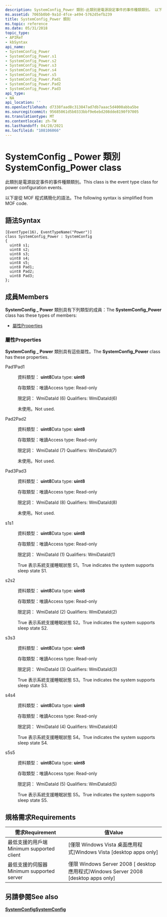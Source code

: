 ```yaml
---
description: SystemConfig_Power 類別-此類別是電源設定事件的事件種類類別。 以下是從 MOF 程式碼簡化的語法。
ms.assetid: 7065b0b0-9a1d-4fce-a494-5762d5efb239
title: SystemConfig_Power 類別
ms.topic: reference
ms.date: 05/31/2018
topic_type:
- APIRef
- kbSyntax
api_name:
- SystemConfig_Power
- SystemConfig_Power.s1
- SystemConfig_Power.s2
- SystemConfig_Power.s3
- SystemConfig_Power.s4
- SystemConfig_Power.s5
- SystemConfig_Power.Pad1
- SystemConfig_Power.Pad2
- SystemConfig_Power.Pad3
api_type:
- NA
api_location: ''
ms.openlocfilehash: d7338faad8c313847ad7db7aaac5d4000abba5be
ms.sourcegitcommit: 95685061d5b0333bbf9e6ebd208dde8190f97005
ms.translationtype: MT
ms.contentlocale: zh-TW
ms.lasthandoff: 04/28/2021
ms.locfileid: "108106066"
---
```

# <a name="systemconfig_power-class"></a><span data-ttu-id="0b9a9-104">SystemConfig \_ Power 類別</span><span class="sxs-lookup"><span data-stu-id="0b9a9-104">SystemConfig\_Power class</span></span>

<span data-ttu-id="0b9a9-105">此類別是電源設定事件的事件種類類別。</span><span class="sxs-lookup"><span data-stu-id="0b9a9-105">This class is the event type class for power configuration events.</span></span>

<span data-ttu-id="0b9a9-106">以下是從 MOF 程式碼簡化的語法。</span><span class="sxs-lookup"><span data-stu-id="0b9a9-106">The following syntax is simplified from MOF code.</span></span>

## <a name="syntax"></a><span data-ttu-id="0b9a9-107">語法</span><span class="sxs-lookup"><span data-stu-id="0b9a9-107">Syntax</span></span>

``` syntax
[EventType(16), EventTypeName("Power")]
class SystemConfig_Power : SystemConfig
{
  uint8 s1;
  uint8 s2;
  uint8 s3;
  uint8 s4;
  uint8 s5;
  uint8 Pad1;
  uint8 Pad2;
  uint8 Pad3;
};
```

## <a name="members"></a><span data-ttu-id="0b9a9-108">成員</span><span class="sxs-lookup"><span data-stu-id="0b9a9-108">Members</span></span>

<span data-ttu-id="0b9a9-109">**SystemConfig \_ Power** 類別具有下列類型的成員：</span><span class="sxs-lookup"><span data-stu-id="0b9a9-109">The **SystemConfig\_Power** class has these types of members:</span></span>

-   [<span data-ttu-id="0b9a9-110">屬性</span><span class="sxs-lookup"><span data-stu-id="0b9a9-110">Properties</span></span>](#properties)

### <a name="properties"></a><span data-ttu-id="0b9a9-111">屬性</span><span class="sxs-lookup"><span data-stu-id="0b9a9-111">Properties</span></span>

<span data-ttu-id="0b9a9-112">**SystemConfig \_ Power** 類別具有這些屬性。</span><span class="sxs-lookup"><span data-stu-id="0b9a9-112">The **SystemConfig\_Power** class has these properties.</span></span>

<dl> <dt>

<span data-ttu-id="0b9a9-113">Pad1</span><span class="sxs-lookup"><span data-stu-id="0b9a9-113">Pad1</span></span>
</dt> <dd> <dl> <dt>

<span data-ttu-id="0b9a9-114">資料類型： **uint8**</span><span class="sxs-lookup"><span data-stu-id="0b9a9-114">Data type: **uint8**</span></span>
</dt> <dt>

<span data-ttu-id="0b9a9-115">存取類型：唯讀</span><span class="sxs-lookup"><span data-stu-id="0b9a9-115">Access type: Read-only</span></span>
</dt> <dt>

<span data-ttu-id="0b9a9-116">限定詞： WmiDataId (6) </span><span class="sxs-lookup"><span data-stu-id="0b9a9-116">Qualifiers: WmiDataId(6)</span></span>
</dt> </dl>

<span data-ttu-id="0b9a9-117">未使用。</span><span class="sxs-lookup"><span data-stu-id="0b9a9-117">Not used.</span></span>

</dd> <dt>

<span data-ttu-id="0b9a9-118">Pad2</span><span class="sxs-lookup"><span data-stu-id="0b9a9-118">Pad2</span></span>
</dt> <dd> <dl> <dt>

<span data-ttu-id="0b9a9-119">資料類型： **uint8**</span><span class="sxs-lookup"><span data-stu-id="0b9a9-119">Data type: **uint8**</span></span>
</dt> <dt>

<span data-ttu-id="0b9a9-120">存取類型：唯讀</span><span class="sxs-lookup"><span data-stu-id="0b9a9-120">Access type: Read-only</span></span>
</dt> <dt>

<span data-ttu-id="0b9a9-121">限定詞： WmiDataId (7) </span><span class="sxs-lookup"><span data-stu-id="0b9a9-121">Qualifiers: WmiDataId(7)</span></span>
</dt> </dl>

<span data-ttu-id="0b9a9-122">未使用。</span><span class="sxs-lookup"><span data-stu-id="0b9a9-122">Not used.</span></span>

</dd> <dt>

<span data-ttu-id="0b9a9-123">Pad3</span><span class="sxs-lookup"><span data-stu-id="0b9a9-123">Pad3</span></span>
</dt> <dd> <dl> <dt>

<span data-ttu-id="0b9a9-124">資料類型： **uint8**</span><span class="sxs-lookup"><span data-stu-id="0b9a9-124">Data type: **uint8**</span></span>
</dt> <dt>

<span data-ttu-id="0b9a9-125">存取類型：唯讀</span><span class="sxs-lookup"><span data-stu-id="0b9a9-125">Access type: Read-only</span></span>
</dt> <dt>

<span data-ttu-id="0b9a9-126">限定詞： WmiDataId (8) </span><span class="sxs-lookup"><span data-stu-id="0b9a9-126">Qualifiers: WmiDataId(8)</span></span>
</dt> </dl>

<span data-ttu-id="0b9a9-127">未使用。</span><span class="sxs-lookup"><span data-stu-id="0b9a9-127">Not used.</span></span>

</dd> <dt>

<span data-ttu-id="0b9a9-128">s1</span><span class="sxs-lookup"><span data-stu-id="0b9a9-128">s1</span></span>
</dt> <dd> <dl> <dt>

<span data-ttu-id="0b9a9-129">資料類型： **uint8**</span><span class="sxs-lookup"><span data-stu-id="0b9a9-129">Data type: **uint8**</span></span>
</dt> <dt>

<span data-ttu-id="0b9a9-130">存取類型：唯讀</span><span class="sxs-lookup"><span data-stu-id="0b9a9-130">Access type: Read-only</span></span>
</dt> <dt>

<span data-ttu-id="0b9a9-131">限定詞： WmiDataId (1) </span><span class="sxs-lookup"><span data-stu-id="0b9a9-131">Qualifiers: WmiDataId(1)</span></span>
</dt> </dl>

<span data-ttu-id="0b9a9-132">True 表示系統支援睡眠狀態 S1。</span><span class="sxs-lookup"><span data-stu-id="0b9a9-132">True indicates the system supports sleep state S1.</span></span>

</dd> <dt>

<span data-ttu-id="0b9a9-133">s2</span><span class="sxs-lookup"><span data-stu-id="0b9a9-133">s2</span></span>
</dt> <dd> <dl> <dt>

<span data-ttu-id="0b9a9-134">資料類型： **uint8**</span><span class="sxs-lookup"><span data-stu-id="0b9a9-134">Data type: **uint8**</span></span>
</dt> <dt>

<span data-ttu-id="0b9a9-135">存取類型：唯讀</span><span class="sxs-lookup"><span data-stu-id="0b9a9-135">Access type: Read-only</span></span>
</dt> <dt>

<span data-ttu-id="0b9a9-136">限定詞： WmiDataId (2) </span><span class="sxs-lookup"><span data-stu-id="0b9a9-136">Qualifiers: WmiDataId(2)</span></span>
</dt> </dl>

<span data-ttu-id="0b9a9-137">True 表示系統支援睡眠狀態 S2。</span><span class="sxs-lookup"><span data-stu-id="0b9a9-137">True indicates the system supports sleep state S2.</span></span>

</dd> <dt>

<span data-ttu-id="0b9a9-138">s3</span><span class="sxs-lookup"><span data-stu-id="0b9a9-138">s3</span></span>
</dt> <dd> <dl> <dt>

<span data-ttu-id="0b9a9-139">資料類型： **uint8**</span><span class="sxs-lookup"><span data-stu-id="0b9a9-139">Data type: **uint8**</span></span>
</dt> <dt>

<span data-ttu-id="0b9a9-140">存取類型：唯讀</span><span class="sxs-lookup"><span data-stu-id="0b9a9-140">Access type: Read-only</span></span>
</dt> <dt>

<span data-ttu-id="0b9a9-141">限定詞： WmiDataId (3) </span><span class="sxs-lookup"><span data-stu-id="0b9a9-141">Qualifiers: WmiDataId(3)</span></span>
</dt> </dl>

<span data-ttu-id="0b9a9-142">True 表示系統支援睡眠狀態 S3。</span><span class="sxs-lookup"><span data-stu-id="0b9a9-142">True indicates the system supports sleep state S3.</span></span>

</dd> <dt>

<span data-ttu-id="0b9a9-143">s4</span><span class="sxs-lookup"><span data-stu-id="0b9a9-143">s4</span></span>
</dt> <dd> <dl> <dt>

<span data-ttu-id="0b9a9-144">資料類型： **uint8**</span><span class="sxs-lookup"><span data-stu-id="0b9a9-144">Data type: **uint8**</span></span>
</dt> <dt>

<span data-ttu-id="0b9a9-145">存取類型：唯讀</span><span class="sxs-lookup"><span data-stu-id="0b9a9-145">Access type: Read-only</span></span>
</dt> <dt>

<span data-ttu-id="0b9a9-146">限定詞： WmiDataId (4) </span><span class="sxs-lookup"><span data-stu-id="0b9a9-146">Qualifiers: WmiDataId(4)</span></span>
</dt> </dl>

<span data-ttu-id="0b9a9-147">True 表示系統支援睡眠狀態 S4。</span><span class="sxs-lookup"><span data-stu-id="0b9a9-147">True indicates the system supports sleep state S4.</span></span>

</dd> <dt>

<span data-ttu-id="0b9a9-148">s5</span><span class="sxs-lookup"><span data-stu-id="0b9a9-148">s5</span></span>
</dt> <dd> <dl> <dt>

<span data-ttu-id="0b9a9-149">資料類型： **uint8**</span><span class="sxs-lookup"><span data-stu-id="0b9a9-149">Data type: **uint8**</span></span>
</dt> <dt>

<span data-ttu-id="0b9a9-150">存取類型：唯讀</span><span class="sxs-lookup"><span data-stu-id="0b9a9-150">Access type: Read-only</span></span>
</dt> <dt>

<span data-ttu-id="0b9a9-151">限定詞： WmiDataId (5) </span><span class="sxs-lookup"><span data-stu-id="0b9a9-151">Qualifiers: WmiDataId(5)</span></span>
</dt> </dl>

<span data-ttu-id="0b9a9-152">True 表示系統支援睡眠狀態 S5。</span><span class="sxs-lookup"><span data-stu-id="0b9a9-152">True indicates the system supports sleep state S5.</span></span>

</dd> </dl>

## <a name="requirements"></a><span data-ttu-id="0b9a9-153">規格需求</span><span class="sxs-lookup"><span data-stu-id="0b9a9-153">Requirements</span></span>



| <span data-ttu-id="0b9a9-154">需求</span><span class="sxs-lookup"><span data-stu-id="0b9a9-154">Requirement</span></span> | <span data-ttu-id="0b9a9-155">值</span><span class="sxs-lookup"><span data-stu-id="0b9a9-155">Value</span></span> |
|-------------------------------------|------------------------------------------------------|
| <span data-ttu-id="0b9a9-156">最低支援的用戶端</span><span class="sxs-lookup"><span data-stu-id="0b9a9-156">Minimum supported client</span></span><br/> | <span data-ttu-id="0b9a9-157">\[僅限 Windows Vista 桌面應用程式\]</span><span class="sxs-lookup"><span data-stu-id="0b9a9-157">Windows Vista \[desktop apps only\]</span></span><br/>       |
| <span data-ttu-id="0b9a9-158">最低支援的伺服器</span><span class="sxs-lookup"><span data-stu-id="0b9a9-158">Minimum supported server</span></span><br/> | <span data-ttu-id="0b9a9-159">僅限 Windows Server 2008 \[ desktop 應用程式\]</span><span class="sxs-lookup"><span data-stu-id="0b9a9-159">Windows Server 2008 \[desktop apps only\]</span></span><br/> |



## <a name="see-also"></a><span data-ttu-id="0b9a9-160">另請參閱</span><span class="sxs-lookup"><span data-stu-id="0b9a9-160">See also</span></span>

<dl> <dt>

[<span data-ttu-id="0b9a9-161">**SystemConfig**</span><span class="sxs-lookup"><span data-stu-id="0b9a9-161">**SystemConfig**</span></span>](systemconfig.md)
</dt> </dl>

 

 




